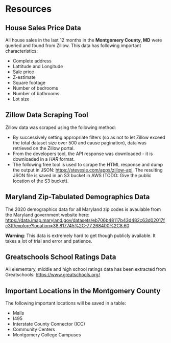 # Resources

## House Sales Price Data

All house sales in the last 12 months in the **Montgomery County, MD** were queried and found from Zillow. This data has following important characteristics:

* Complete address
* Lattitude and Longitude
* Sale price
* Z-estimate
* Square footage
* Number of bedrooms
* Number of bathrooms
* Lot size

## Zillow Data Scraping Tool

Zillow data was scraped using the following method:

* By successively setting appropriate filters (so as not to let Zillow exceed the total dataset size over 500 and cause pagination), data was retrieved on the Zillow portal.
* From the developers tool, the API response was downloaded - it is downloaded in a *HAR* format.
* The following free tool is used to scrape the HTML response and dump the output in JSON: https://stevesie.com/apps/zillow-api. The resulting JSON file is saved in an S3 bucket in AWS (TODO: Give the public location of the S3 bucket).

## Maryland Zip-Tabulated Demographics Data

The 2020 demographics data for all Maryland zip codes is avaulable from the Maryland government website here: https://data.imap.maryland.gov/datasets/eb706b48117b43d482c63d02017fc3ff/explore?location=38.817745%2C-77.268400%2C8.60

**Warning**: This data is extremely hard to get though publicly available. It takes a lot of trial and error and patience.

## Greatschools School Ratings Data

All elementary, middle and high school ratings data has been extracted from Greatschools: https://www.greatschools.org/

## Important Locations in the Montgomery County

The following important locations will be saved in a table:

* Malls
* I495
* Interstate County Connector (ICC)
* Community Centers
* Montgomery College Campuses



